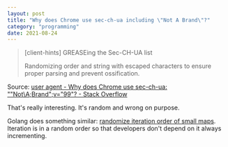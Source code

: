 ```yaml
---
layout: post
title: "Why does Chrome use sec-ch-ua including \"Not A Brand\"?"
category: "programming"
date: 2021-08-24
---
```


> [client-hints] GREASEing the Sec-CH-UA list
>
> Randomizing order and string with escaped characters to ensure proper
> parsing and prevent ossification.

Source: [user agent - Why does Chrome use sec-ch-ua: "\"Not\\A;Brand";v="99"? - Stack Overflow](https://stackoverflow.com/questions/64413275/why-does-chrome-use-sec-ch-ua-not-abrandv-99)

That's really interesting.  It's random and wrong on purpose.

Golang does something similar: [randomize iteration order of small maps](https://github.com/golang/go/issues/6719).  Iteration is in a random order so that developers don't depend on it always incrementing.
